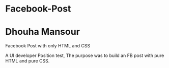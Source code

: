 # Facebook-Post
# Dhouha Mansour

Facebook Post with only HTML and CSS

A UI developer Position test, The purpose was to build an FB post with pure HTML and pure CSS.
